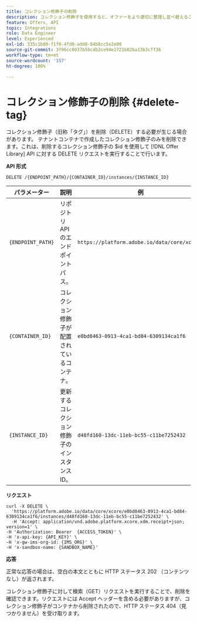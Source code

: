 ```yaml
---
title: コレクション修飾子の削除
description: コレクション修飾子を使用すると、オファーをより適切に整理し並べ替えることができます。
feature: Offers, API
topic: Integrations
role: Data Engineer
level: Experienced
exl-id: 335c1b80-f1f0-4fd0-add8-84b8cc5e2e00
source-git-commit: 3f96cc0037b5bcdb2ce94e2721b02ba13b3cff36
workflow-type: tm+mt
source-wordcount: '157'
ht-degree: 100%

---
```



# コレクション修飾子の削除 {#delete-tag}

コレクション修飾子（旧称「タグ」）を削除（DELETE）する必要が生じる場合があります。 テナントコンテナで作成したコレクション修飾子のみを削除できます。これは、削除するコレクション修飾子の $id を使用して [!DNL Offer Library] API に対する DELETE リクエストを実行することで行います。

**API 形式**

```http
DELETE /{ENDPOINT_PATH}/{CONTAINER_ID}/instances/{INSTANCE_ID}
```

| パラメーター | 説明 | 例 |
| --------- | ----------- | ------- |
| `{ENDPOINT_PATH}` | リポジトリ API のエンドポイントパス。 | `https://platform.adobe.io/data/core/xcore/` |
| `{CONTAINER_ID}` | コレクション修飾子が配置されているコンテナ。 | `e0bd8463-0913-4ca1-bd84-6309134ca1f6` |
| `{INSTANCE_ID}` | 更新するコレクション修飾子のインスタンス ID。 | `d48fd160-13dc-11eb-bc55-c11be7252432` |

**リクエスト**

```shell
curl -X DELETE \
  'https://platform.adobe.io/data/core/xcore/e0bd8463-0913-4ca1-bd84-6309134ca1f6/instances/d48fd160-13dc-11eb-bc55-c11be7252432' \
  -H 'Accept: application/vnd.adobe.platform.xcore.xdm.receipt+json; version=1' \
-H 'Authorization: Bearer  {ACCESS_TOKEN}' \
-H 'x-api-key: {API_KEY}' \
-H 'x-gw-ims-org-id: {IMS_ORG}' \
-H 'x-sandbox-name: {SANDBOX_NAME}'
```

**応答**

正常な応答の場合は、空白の本文とともに HTTP ステータス 202 （コンテンツなし）が返されます。

コレクション修飾子に対して検索（GET）リクエストを実行することで、削除を確認できます。リクエストには Accept ヘッダーを含める必要がありますが、コレクション修飾子がコンテナから削除されたので、HTTP ステータス 404（見つかりません）を受け取ります。